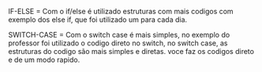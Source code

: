 IF-ELSE = Com o if/else é utilizado estruturas com mais codigos com exemplo dos else if, que foi utilizado um para cada dia.

SWITCH-CASE = Com o switch case é mais simples, no exemplo do professor foi utilizado o codigo direto no switch, no switch case, as estruturas do codigo são mais simples e diretas. voce faz os codigos direto e de um modo rapido.
